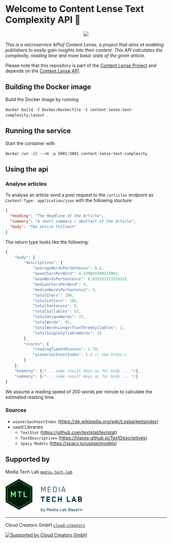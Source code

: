 # Welcome to Content Lense Text Complexity API 👋

<p align="center">
  <img src="https://user-images.githubusercontent.com/15559708/195378979-701254fa-ada7-41d4-abc7-494a40207a6d.png" />
</p>

_This is a microservice APIof Content Lense, a project that aims at enabling publishers to easily gain insights into their content._
_This API calculates the complexity, reading time and more basic stats of the given article._

Please note that this repository is part of the [Content Lense Project](https://github.com/content-lense) and depends on the [Content Lense API](https://github.com/content-lense/content-lense-api).

## Building the Docker image

Build the Docker image by running:

`docker build -f Docker/Dockerfile -t content-lense-text-complexity:latest .`

## Running the service

Start the container with

`docker run -it --rm -p 5001:5001 content-lense-text-complexity`

## Using the api

### Analyse articles

To analyse an article send a post request to the `/articles` endpoint as `Content-Type: application/json` with the following stucture:

```json
{
  "heading": "The Headline of the Article",
  "summary": "A short summary / abstract of the article",
  "body": "The entire fulltext"
}
```

The return type looks like the following:

```javascript
{
    "body": {
        "descriptives": {
            "averageWordsPerSentence": 8.2,
            "meanCharsPerWord": 4.439024390243903,
            "meanWordsPerSentence": 6.833333333333333,
            "medianCharsPerWord": 4,
            "medianWordsPerSentence": 5,
            "totalChars": 190,
            "totalLetters": 182,
            "totalSentences": 5,
            "totalSyllables": 52,
            "totalUniqueWords": 37,
            "totalWords": 41,
            "totalWordsLongerThanThreeSyllables": 3,
            "totalSingleSyllableWords": 33
        },
        "scores": {
            "readingTimeInMinutes": 2.79,
            "wienerSachtextIndex": 1.2 // see https:/
        }
    },
    "heading": {/*... same result keys as for body ... */},
    "summary": {/*... same result keys as for body ... */}
}
```

We assume a reading speed of 200 words per minute to calculate the estimated reading time.

### Sources

- `wienerSachtextIndex` (https://de.wikipedia.org/wiki/Lesbarkeitsindex)
- used Libraries
  - `TextStat` (https://github.com/textstat/textstat)
  - `TextDescriptives` (https://hlasse.github.io/TextDescriptives)
  - `Spacy Models` (https://spacy.io/usage/models)

## Supported by

Media Tech Lab [`media-tech-lab`](https://github.com/media-tech-lab)

<a href="https://www.media-lab.de/en/programs/media-tech-lab">
    <img src="https://raw.githubusercontent.com/media-tech-lab/.github/main/assets/mtl-powered-by.png" width="240" title="Media Tech Lab powered by logo">
</a>

---

Cloud Creators GmbH [`cloud-creators`](https://cloud-creators.de)

<a href="https://cloud-creators.de">
    <img src="https://cloud-creators.de/assets/images/cc-logo.svg" width="240" title="Supported by Cloud Creators GmbH">
</a>
